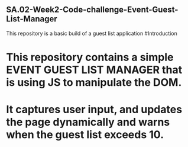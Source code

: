 ## SA.02-Week2-Code-challenge-Event-Guest-List-Manager
This repository is a basic build of a guest list application
#Introduction
# This repository contains a simple EVENT GUEST LIST MANAGER that is using JS to manipulate the DOM.
# It captures user input, and updates the page dynamically and warns when the guest list exceeds 10.
